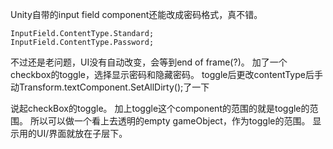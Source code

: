 Unity自带的input field component还能改成密码格式，真不错。

```
InputField.ContentType.Standard;
InputField.ContentType.Password;
```

不过还是老问题，UI没有自动改变，会等到end of frame(?)。
加了一个checkbox的toggle，选择显示密码和隐藏密码。
toggle后更改contentType后手动Transform.textComponent.SetAllDirty();了一下

说起checkBox的toggle。
加上toggle这个component的范围的就是toggle的范围。
所以可以做一个看上去透明的empty gameObject，作为toggle的范围。
显示用的UI/界面就放在子层下。
